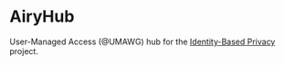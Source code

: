 AiryHub
=======

User-Managed Access (@UMAWG) hub for the [Identity-Based Privacy](http://igi64.github.io/index.html) project.
